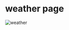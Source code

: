 # weather page

![weather](https://user-images.githubusercontent.com/91713813/151052304-a835fc4a-e0eb-4880-bd6c-12a50c45a04b.jpg)
